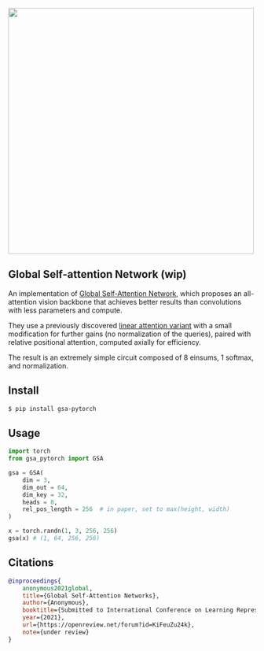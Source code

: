 <img src="./gsa.png" width="500px"></img>

## Global Self-attention Network (wip)

An implementation of <a href="https://openreview.net/forum?id=KiFeuZu24k">Global Self-Attention Network</a>, which proposes an all-attention vision backbone that achieves better results than convolutions with less parameters and compute.

They use a previously discovered <a href="https://arxiv.org/abs/1812.01243">linear attention variant</a> with a small modification for further gains (no normalization of the queries), paired with relative positional attention, computed axially for efficiency.

The result is an extremely simple circuit composed of 8 einsums, 1 softmax, and normalization.

## Install

```bash
$ pip install gsa-pytorch
```

## Usage

```python
import torch
from gsa_pytorch import GSA

gsa = GSA(
    dim = 3,
    dim_out = 64,
    dim_key = 32,
    heads = 8,
    rel_pos_length = 256  # in paper, set to max(height, width)
)

x = torch.randn(1, 3, 256, 256)
gsa(x) # (1, 64, 256, 256)
```

## Citations

```bibtex
@inproceedings{
    anonymous2021global,
    title={Global Self-Attention Networks},
    author={Anonymous},
    booktitle={Submitted to International Conference on Learning Representations},
    year={2021},
    url={https://openreview.net/forum?id=KiFeuZu24k},
    note={under review}
}
```

